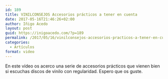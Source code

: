 ```yaml
---
id: 189
title: VINILCONSEJOS Accesorios prácticos a tener en cuenta
date: 2017-05-16T21:46:26+02:00
author: Iñigo Acedo
layout: post
guid: https://inigoacedo.com/?p=189
permalink: /2017/05/16/vinilconsejos-accesorios-practicos-a-tener-en-cuenta/
categories:
  - Artículos
format: video
---
```

En este vídeo os acerco una serie de accesorios prácticos que vienen bien si escuchas discos de vinilo con regularidad. Espero que os guste.

<span class="embed-youtube" style="text-align:center; display: block;"></span>